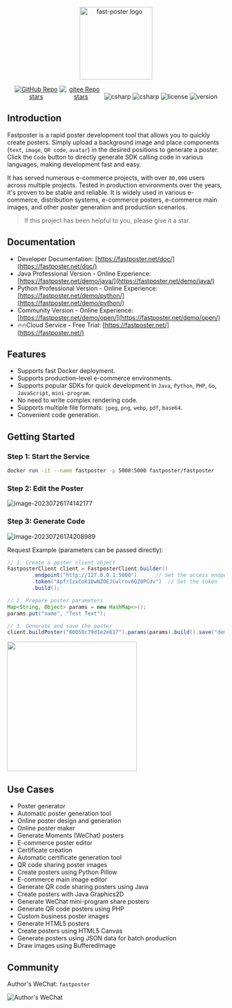 <p align="center"><a href="https://fastposter.net/doc/" target="_blank"><img width="168" src="https://fastposter.net/dassets/dragonfly2x.png" alt="fast-poster logo"></a></p>

<p align="center">
  <a href="https://github.com/psoho/fast-poster" class="link github-link" target="_blank"><img style="max-width: 100px;" alt="GitHub Repo stars" src="https://img.shields.io/github/stars/psoho/fast-poster?style=social"></a>
  <a href="https://gitee.com/psoho/fast-poster" class="link gitee-link" target="_blank"><img style="max-width: 100px;" alt="gitee Repo stars" src="https://gitee.com/psoho/fast-poster/badge/star.svg"></a>
  <img alt="csharp" src="https://img.shields.io/badge/language-python-yellow.svg">
  <img alt="csharp" src="https://img.shields.io/badge/language-vue-brightgreen.svg">
  <img alt="license" src="https://img.shields.io/badge/license-MIT-blue.svg">
  <img alt="version" src="https://img.shields.io/badge/version-2.19.1-brightgreen">
</p>

## Introduction

Fastposter is a rapid poster development tool that allows you to quickly create posters. Simply upload a background image and place components (`text`, `image`, `QR code`, `avatar`) in the desired positions to generate a poster. Click the `Code` button to directly generate SDK calling code in various languages, making development fast and easy.

It has served numerous e-commerce projects, with over `80,000` users across multiple projects. Tested in production environments over the years, it's proven to be stable and reliable. It is widely used in various e-commerce, distribution systems, e-commerce posters, e-commerce main images, and other poster generation and production scenarios.

> If this project has been helpful to you, please give it a star.

## Documentation

- Developer Documentation: [https://fastposter.net/doc/](https://fastposter.net/doc/)
- Java Professional Version - Online Experience: [https://fastposter.net/demo/java/](https://fastposter.net/demo/java/)
- Python Professional Version - Online Experience: [https://fastposter.net/demo/python/](https://fastposter.net/demo/python/)
- Community Version - Online Experience: [https://fastposter.net/demo/open/](https://fastposter.net/demo/open/)
- 🔥🔥Cloud Service - Free Trial: [https://fastposter.net/](https://fastposter.net/)

## Features

- Supports fast Docker deployment.
- Supports production-level e-commerce environments.
- Supports popular SDKs for quick development in `Java`, `Python`, `PHP`, `Go`, `JavaScript`, `mini-program`.
- No need to write complex rendering code.
- Supports multiple file formats: `jpeg`, `png`, `webp`, `pdf`, `base64`.
- Convenient code generation.


## Getting Started

### Step 1: Start the Service

```bash
docker run -it --name fastposter -p 5000:5000 fastposter/fastposter
```

### Step 2: Edit the Poster

![image-20230726174142177](https://fastposter.net/dassets/image-20230726174142177.png)


### Step 3: Generate Code

![image-20230726174208989](https://fastposter.net/dassets/image-20230726174208989.png)


Request Example (parameters can be passed directly):

```java
// 1. Create a poster client object
FastposterClient client = FastposterClient.builder()
        .endpoint("http://127.0.0.1:5000")      // Set the access endpoint
        .token("ApfrIzxCoK1DwNZOEJCwlrnv6QZ0PCdv")  // Set the token
        .build();

// 2. Prepare poster parameters
Map<String, Object> params = new HashMap<>();
params.put("name", "Test Text");

// 3. Generate and save the poster
client.buildPoster("80058c79d1e2e617").params(params).build().save("demo.png");
```

<img width=300 src="https://fastposter.net/dassets/demo.png" />

## Use Cases

- Poster generator
- Automatic poster generation tool
- Online poster design and generation
- Online poster maker
- Generate Moments (WeChat) posters
- E-commerce poster editor
- Certificate creation
- Automatic certificate generation tool
- QR code sharing poster images
- Create posters using Python Pillow
- E-commerce main image editor
- Generate QR code sharing posters using Java
- Create posters with Java Graphics2D
- Generate WeChat mini-program share posters
- Generate QR code posters using PHP
- Custom business poster images
- Generate HTML5 posters
- Create posters using HTML5 Canvas
- Generate posters using JSON data for batch production
- Draw images using BufferedImage

## Community

Author's WeChat: `fastposter`

![Author's WeChat](https://fastposter.net/dassets/qrcode.jpeg)




